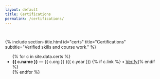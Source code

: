 ```yaml
---
layout: default
title: Certifications
permalink: /certifications/
---
```

<br>

{% include section-title.html id="certs" title="Certifications" subtitle="Verified skills and course work." %}
<ul>
{% for c in site.data.certs %}
  <li>
    <strong>{{ c.name }}</strong> — {{ c.org }} ({{ c.year }})
    {% if c.link %} • <a href="{{ c.link }}" target="_blank">Verify</a>{% endif %}
  </li>
{% endfor %}
</ul>
